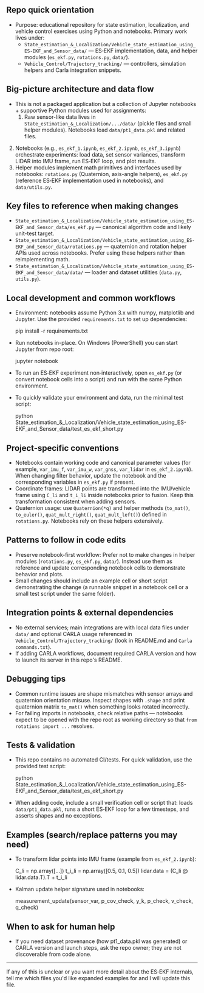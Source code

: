 ## Repo quick orientation

- Purpose: educational repository for state estimation, localization, and vehicle control exercises using Python and notebooks. Primary work lives under:
  - `State_estimation_&_Localization/Vehicle_state_estimation_using_ES-EKF_and_Sensor_data/` — ES‑EKF implementation, data, and helper modules (`es_ekf.py`, `rotations.py`, `data/`).
  - `Vehicle_Control/Trajectory_tracking/` — controllers, simulation helpers and Carla integration snippets.

## Big-picture architecture and data flow

- This is not a packaged application but a collection of Jupyter notebooks + supportive Python modules used for assignments:
  1. Raw sensor-like data lives in `State_estimation_&_Localization/.../data/` (pickle files and small helper modules). Notebooks load `data/pt1_data.pkl` and related files.
 2. Notebooks (e.g., `es_ekf_1.ipynb`, `es_ekf_2.ipynb`, `es_ekf_3.ipynb`) orchestrate experiments: load data, set sensor variances, transform LIDAR into IMU frame, run ES‑EKF loop, and plot results.
 3. Helper modules implement math primitives and interfaces used by notebooks: `rotations.py` (Quaternion, axis-angle helpers), `es_ekf.py` (reference ES‑EKF implementation used in notebooks), and `data/utils.py`.

## Key files to reference when making changes

- `State_estimation_&_Localization/Vehicle_state_estimation_using_ES-EKF_and_Sensor_data/es_ekf.py` — canonical algorithm code and likely unit-test target.
- `State_estimation_&_Localization/Vehicle_state_estimation_using_ES-EKF_and_Sensor_data/rotations.py` — quaternion and rotation helper APIs used across notebooks. Prefer using these helpers rather than reimplementing math.
- `State_estimation_&_Localization/Vehicle_state_estimation_using_ES-EKF_and_Sensor_data/data/` — loader and dataset utilities (`data.py`, `utils.py`).


## Local development and common workflows

- Environment: notebooks assume Python 3.x with numpy, matplotlib and Jupyter. Use the provided `requirements.txt` to set up dependencies:

  pip install -r requirements.txt

- Run notebooks in-place. On Windows (PowerShell) you can start Jupyter from repo root:

  jupyter notebook

- To run an ES‑EKF experiment non‑interactively, open `es_ekf.py` (or convert notebook cells into a script) and run with the same Python environment.

- To quickly validate your environment and data, run the minimal test script:

  python State_estimation_&_Localization/Vehicle_state_estimation_using_ES-EKF_and_Sensor_data/test_es_ekf_short.py

## Project-specific conventions

- Notebooks contain working code and canonical parameter values (for example, `var_imu_f`, `var_imu_w`, `var_gnss`, `var_lidar` in `es_ekf_2.ipynb`). When changing filter behavior, update the notebook and the corresponding variables in `es_ekf.py` if present.
- Coordinate frames: LIDAR points are transformed into the IMU/vehicle frame using `C_li` and `t_i_li` inside notebooks prior to fusion. Keep this transformation consistent when adding sensors.
- Quaternion usage: use `Quaternion(*q)` and helper methods (`to_mat()`, `to_euler()`, `quat_mult_right()`, `quat_mult_left()`) defined in `rotations.py`. Notebooks rely on these helpers extensively.

## Patterns to follow in code edits

- Preserve notebook-first workflow: Prefer not to make changes in helper modules (`rotations.py`, `es_ekf.py`, `data/`). Instead use them as reference and update corresponding notebook cells to demonstrate behavior and plots.
- Small changes should include an example cell or short script demonstrating the change (a runnable snippet in a notebook cell or a small test script under the same folder).

## Integration points & external dependencies

- No external services; main integrations are with local data files under `data/` and optional CARLA usage referenced in `Vehicle_Control/Trajectory_tracking/` (look in README.md and `Carla commands.txt`).
- If adding CARLA workflows, document required CARLA version and how to launch its server in this repo's README.

## Debugging tips

- Common runtime issues are shape mismatches with sensor arrays and quaternion orientation misuse. Inspect shapes with `.shape` and print quaternion matrix `to_mat()` when something looks rotated incorrectly.
- For failing imports in notebooks, check relative paths — notebooks expect to be opened with the repo root as working directory so that `from rotations import ...` resolves.

## Tests & validation

- This repo contains no automated CI/tests. For quick validation, use the provided test script:

  python State_estimation_&_Localization/Vehicle_state_estimation_using_ES-EKF_and_Sensor_data/test_es_ekf_short.py

- When adding code, include a small verification cell or script that: loads `data/pt1_data.pkl`, runs a short ES‑EKF loop for a few timesteps, and asserts shapes and no exceptions.

## Examples (search/replace patterns you may need)

- To transform lidar points into IMU frame (example from `es_ekf_2.ipynb`):

  C_li = np.array([...])
  t_i_li = np.array([0.5, 0.1, 0.5])
  lidar.data = (C_li @ lidar.data.T).T + t_i_li

- Kalman update helper signature used in notebooks:

  measurement_update(sensor_var, p_cov_check, y_k, p_check, v_check, q_check)

## When to ask for human help

- If you need dataset provenance (how pt1_data.pkl was generated) or CARLA version and launch steps, ask the repo owner; they are not discoverable from code alone.

---
If any of this is unclear or you want more detail about the ES‑EKF internals, tell me which files you'd like expanded examples for and I will update this file.
